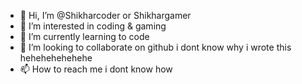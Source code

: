 - 👋 Hi, I’m @Shikharcoder or Shikhargamer
- 👀 I’m interested in coding & gaming
- 🌱 I’m currently learning to code
- 💞️ I’m looking to collaborate on github i dont know why i wrote this hehehehehehehe
- 📫 How to reach me i dont know how 

<!---
Shikharcoder/Shikharcoder is a ✨ special ✨ repository because its `README.md` (this file) appears on your GitHub profile.
You can click the Preview link to take a look at your changes.
--->
